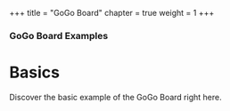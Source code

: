 +++
title = "GoGo Board"
chapter = true
weight = 1
+++

### GoGo Board Examples

# Basics

Discover the basic example of the GoGo Board right here.